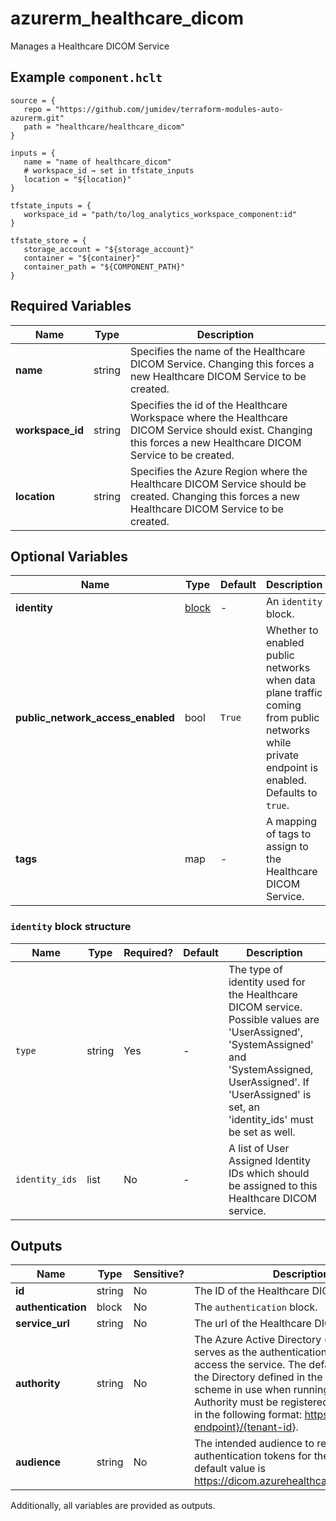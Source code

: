 # azurerm_healthcare_dicom

Manages a Healthcare DICOM Service

## Example `component.hclt`

```hcl
source = {
   repo = "https://github.com/jumidev/terraform-modules-auto-azurerm.git" 
   path = "healthcare/healthcare_dicom" 
}

inputs = {
   name = "name of healthcare_dicom" 
   # workspace_id → set in tfstate_inputs
   location = "${location}" 
}

tfstate_inputs = {
   workspace_id = "path/to/log_analytics_workspace_component:id" 
}

tfstate_store = {
   storage_account = "${storage_account}" 
   container = "${container}" 
   container_path = "${COMPONENT_PATH}" 
}

```

## Required Variables

| Name | Type |  Description |
| ---- | --------- |  ----------- |
| **name** | string |  Specifies the name of the Healthcare DICOM Service. Changing this forces a new Healthcare DICOM Service to be created. | 
| **workspace_id** | string |  Specifies the id of the Healthcare Workspace where the Healthcare DICOM Service should exist. Changing this forces a new Healthcare DICOM Service to be created. | 
| **location** | string |  Specifies the Azure Region where the Healthcare DICOM Service should be created. Changing this forces a new Healthcare DICOM Service to be created. | 

## Optional Variables

| Name | Type |  Default  |  Description |
| ---- | --------- |  ----------- | ----------- |
| **identity** | [block](#identity-block-structure) |  -  |  An `identity` block. | 
| **public_network_access_enabled** | bool |  `True`  |  Whether to enabled public networks when data plane traffic coming from public networks while private endpoint is enabled. Defaults to `true`. | 
| **tags** | map |  -  |  A mapping of tags to assign to the Healthcare DICOM Service. | 

### `identity` block structure

| Name | Type | Required? | Default | Description |
| ---- | ---- | --------- | ------- | ----------- |
| `type` | string | Yes | - | The type of identity used for the Healthcare DICOM service. Possible values are 'UserAssigned', 'SystemAssigned' and 'SystemAssigned, UserAssigned'. If 'UserAssigned' is set, an 'identity_ids' must be set as well. |
| `identity_ids` | list | No | - | A list of User Assigned Identity IDs which should be assigned to this Healthcare DICOM service. |



## Outputs

| Name | Type | Sensitive? | Description |
| ---- | ---- | --------- | --------- |
| **id** | string | No  | The ID of the Healthcare DICOM Service. | 
| **authentication** | block | No  | The `authentication` block. | 
| **service_url** | string | No  | The url of the Healthcare DICOM Services. | 
| **authority** | string | No  | The Azure Active Directory (tenant) that serves as the authentication authority to access the service. The default authority is the Directory defined in the authentication scheme in use when running Terraform. Authority must be registered to Azure AD and in the following format: <https://{Azure-AD-endpoint}/{tenant-id>}. | 
| **audience** | string | No  | The intended audience to receive authentication tokens for the service. The default value is <https://dicom.azurehealthcareapis.azure.com> | 

Additionally, all variables are provided as outputs.
